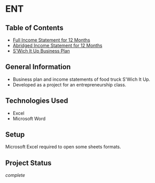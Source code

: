 # ENT

## Table of Contents
* [Full Income Statement for 12 Months](#income-statement-12-months.V3.xls)
* [Abridged Income Statement for 12 Months](#income-statement-12-months.V3.xlsx)
* [S'Wich It Up Business Plan](#Swich-It-Up-Business-Plan-for-Submission.pdf)


## General Information
- Business plan and income statements of food truck S'Wich It Up.
- Developed as a project for an entrepreneurship class.
<!-- You don't have to answer all the questions - just the ones relevant to your project. -->


## Technologies Used
- Excel
- Microsoft Word

## Setup
Microsoft Excel required to open some sheets formats.


## Project Status
_complete_
